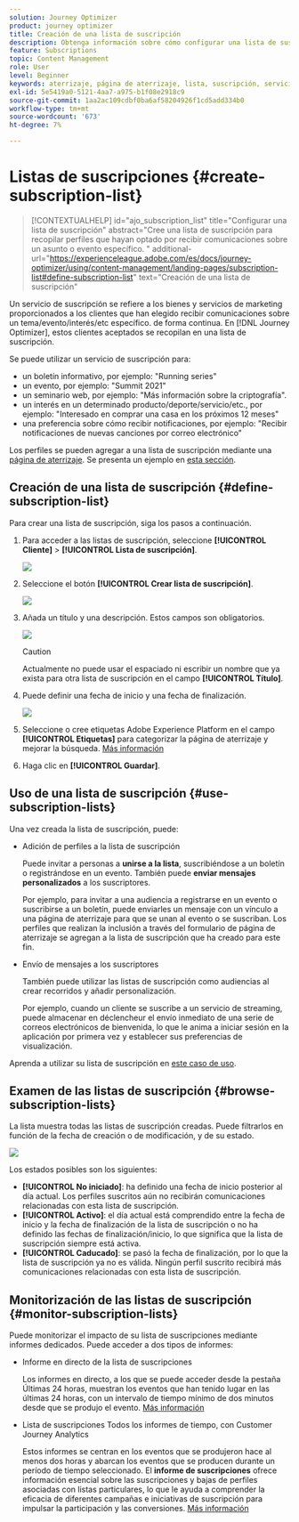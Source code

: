 ```yaml
---
solution: Journey Optimizer
product: journey optimizer
title: Creación de una lista de suscripción
description: Obtenga información sobre cómo configurar una lista de suscripción en Journey Optimizer
feature: Subscriptions
topic: Content Management
role: User
level: Beginner
keywords: aterrizaje, página de aterrizaje, lista, suscripción, servicio
exl-id: 5e5419a0-5121-4aa7-a975-b1f08e2918c9
source-git-commit: 1aa2ac109cdbf0ba6af58204926f1cd5add334b0
workflow-type: tm+mt
source-wordcount: '673'
ht-degree: 7%

---
```


# Listas de suscripciones {#create-subscription-list}

>[!CONTEXTUALHELP]
>id="ajo_subscription_list"
>title="Configurar una lista de suscripción"
>abstract="Cree una lista de suscripción para recopilar perfiles que hayan optado por recibir comunicaciones sobre un asunto o evento específico. "
>additional-url="https://experienceleague.adobe.com/es/docs/journey-optimizer/using/content-management/landing-pages/subscription-list#define-subscription-list" text="Creación de una lista de suscripción"

Un servicio de suscripción se refiere a los bienes y servicios de marketing proporcionados a los clientes que han elegido recibir comunicaciones sobre un tema/evento/interés/etc específico. de forma continua. En [!DNL Journey Optimizer], estos clientes aceptados se recopilan en una lista de suscripción.

Se puede utilizar un servicio de suscripción para:

* un boletín informativo, por ejemplo: &quot;Running series&quot;
* un evento, por ejemplo: &quot;Summit 2021&quot;
* un seminario web, por ejemplo: &quot;Más información sobre la criptografía&quot;.
* un interés en un determinado producto/deporte/servicio/etc., por ejemplo: &quot;Interesado en comprar una casa en los próximos 12 meses&quot;
* una preferencia sobre cómo recibir notificaciones, por ejemplo: &quot;Recibir notificaciones de nuevas canciones por correo electrónico&quot;

Los perfiles se pueden agregar a una lista de suscripción mediante una [página de aterrizaje](create-lp.md). Se presenta un ejemplo en [esta sección](lp-use-cases.md#subscription-to-a-service).

## Creación de una lista de suscripción {#define-subscription-list}

Para crear una lista de suscripción, siga los pasos a continuación.

1. Para acceder a las listas de suscripción, seleccione **[!UICONTROL Cliente]** > **[!UICONTROL Lista de suscripción]**.

   ![](assets/lp_subscription-lists.png)

1. Seleccione el botón **[!UICONTROL Crear lista de suscripción]**.

   ![](assets/lp_create-subscription-list.png)

1. Añada un título y una descripción. Estos campos son obligatorios.

   ![](assets/lp_subscription-list-name.png)

   >[!CAUTION]
   >
   >Actualmente no puede usar el espaciado ni escribir un nombre que ya exista para otra lista de suscripción en el campo **[!UICONTROL Título]**.

1. Puede definir una fecha de inicio y una fecha de finalización.

   ![](assets/lp_subscription-list-dates.png)

1. Seleccione o cree etiquetas Adobe Experience Platform en el campo **[!UICONTROL Etiquetas]** para categorizar la página de aterrizaje y mejorar la búsqueda. [Más información](../start/search-filter-categorize.md#tags)

1. Haga clic en **[!UICONTROL Guardar]**.

## Uso de una lista de suscripción {#use-subscription-lists}

Una vez creada la lista de suscripción, puede:

* Adición de perfiles a la lista de suscripción

  Puede invitar a personas a **unirse a la lista**, suscribiéndose a un boletín o registrándose en un evento. También puede **enviar mensajes personalizados** a los suscriptores.

  Por ejemplo, para invitar a una audiencia a registrarse en un evento o suscribirse a un boletín, puede enviarles un mensaje con un vínculo a una página de aterrizaje para que se unan al evento o se suscriban. Los perfiles que realizan la inclusión a través del formulario de página de aterrizaje se agregan a la lista de suscripción que ha creado para este fin.

* Envío de mensajes a los suscriptores

  También puede utilizar las listas de suscripción como audiencias al crear recorridos y añadir personalización.

  Por ejemplo, cuando un cliente se suscribe a un servicio de streaming, puede almacenar en déclencheur el envío inmediato de una serie de correos electrónicos de bienvenida, lo que le anima a iniciar sesión en la aplicación por primera vez y establecer sus preferencias de visualización.

Aprenda a utilizar su lista de suscripción en [este caso de uso](lp-use-cases.md#subscription-to-a-service).


## Examen de las listas de suscripción {#browse-subscription-lists}

La lista muestra todas las listas de suscripción creadas. Puede filtrarlos en función de la fecha de creación o de modificación, y de su estado.

![](assets/lp_subscription-filters.png)

Los estados posibles son los siguientes:

* **[!UICONTROL No iniciado]**: ha definido una fecha de inicio posterior al día actual. Los perfiles suscritos aún no recibirán comunicaciones relacionadas con esta lista de suscripción.
* **[!UICONTROL Activo]**: el día actual está comprendido entre la fecha de inicio y la fecha de finalización de la lista de suscripción o no ha definido las fechas de finalización/inicio, lo que significa que la lista de suscripción siempre está activa.
* **[!UICONTROL Caducado]**: se pasó la fecha de finalización, por lo que la lista de suscripción ya no es válida. Ningún perfil suscrito recibirá más comunicaciones relacionadas con esta lista de suscripción.


## Monitorización de las listas de suscripción {#monitor-subscription-lists}

Puede monitorizar el impacto de su lista de suscripciones mediante informes dedicados. Puede acceder a dos tipos de informes:

* Informe en directo de la lista de suscripciones

  Los informes en directo, a los que se puede acceder desde la pestaña Últimas 24 horas, muestran los eventos que han tenido lugar en las últimas 24 horas, con un intervalo de tiempo mínimo de dos minutos desde que se produjo el evento. [Más información](../reports/subscription-report-live.md)

* Lista de suscripciones Todos los informes de tiempo, con Customer Journey Analytics

  Estos informes se centran en los eventos que se produjeron hace al menos dos horas y abarcan los eventos que se producen durante un período de tiempo seleccionado. El **informe de suscripciones** ofrece información esencial sobre las suscripciones y bajas de perfiles asociadas con listas particulares, lo que le ayuda a comprender la eficacia de diferentes campañas e iniciativas de suscripción para impulsar la participación y las conversiones. [Más información](../reports/subscription-report-global-cja.md)
